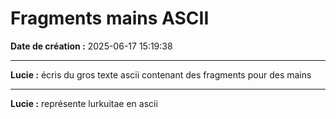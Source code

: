 # Fragments mains ASCII

**Date de création :** 2025-06-17 15:19:38

---

**Lucie :**
écris du gros texte ascii contenant des fragments pour des mains

---

**Lucie :**
représente lurkuitae en ascii
